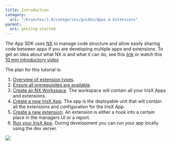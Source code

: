 ```yaml
---
title: Introduction
category:
  uri: "/branches/1.0/categories/guides/Apps & Extensions"
parent:
  uri: getting-started
---
```


The App SDK uses [NX](https://nx.dev) to manage code structure and allow easily sharing code between apps if you are developing multiple apps and extensions.
To get an idea about what NX is and what it can do, see this [link](https://nx.dev/getting-started/why-nx) or watch this [10 min introductory video](https://www.youtube.com/watch?v=-_4WMl-Fn0w)

The plan for this tutorial is:

1. [Overview of extension types](https://developers.trackunit.com/docs/extension-points).
2. [Ensure all prerequisites are available](https://developers.trackunit.com/docs/prerequisites).
3. [Create an NX Workspace](https://developers.trackunit.com/docs/creating-a-workspace). The workspace will contain all your IrisX Apps and extensions.
4. [Create a new IrisX App](https://developers.trackunit.com/docs/creating-a-new-app). The app is the deployable unit that will contain all the extensions and configuration for the IrisX App.
5. [Create a new extension](https://developers.trackunit.com/docs/creating-a-new-extension). An extension is either a hook into a certain place in the managers UI or a report.
6. [Run your IrisX App](https://developers.trackunit.com/docs/running-the-iris-app-sdk). During development you can run your app locally using the dev server.

![](https://files.readme.io/a4ab2cf-image.png)
